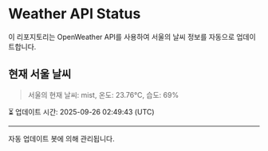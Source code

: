 
# Weather API Status

이 리포지토리는 OpenWeather API를 사용하여 서울의 날씨 정보를 자동으로 업데이트합니다.

## 현재 서울 날씨
> 서울의 현재 날씨: mist, 온도: 23.76°C, 습도: 69%

⏳ 업데이트 시간: 2025-09-26 02:49:43 (UTC)

---
자동 업데이트 봇에 의해 관리됩니다.
